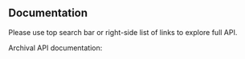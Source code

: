 [//]: # (Readme partial used by an API readme page)

## Documentation

Please use top search bar or right-side list of links to explore full API.

Archival API documentation:

